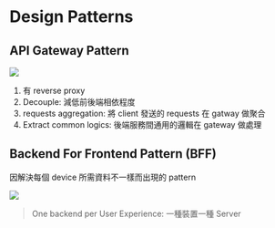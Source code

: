 # Design Patterns

## API Gateway Pattern

![](https://i.imgur.com/APVJF7E.png)

1. 有 reverse proxy
2. Decouple: 減低前後端相依程度
3. requests aggregation: 將 client 發送的 requests 在 gatway 做聚合
4. Extract common logics: 後端服務間通用的邏輯在 gateway 做處理

## Backend For Frontend Pattern (BFF)

因解決每個 device 所需資料不一樣而出現的 pattern

![](https://i.imgur.com/Jk5cpwL.png)

> One backend per User Experience: 一種裝置一種 Server

